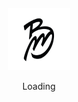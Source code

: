 <div align="center">
    <br>
    <br>
    <br>
    <br>
    <img src="https://github.com/birdmichael/birdmichael/raw/master/logo.jpeg" width="100" height="100">
    <p>Loading</p>
    <br>
    <br>
    <br>
    <br>
</div>

